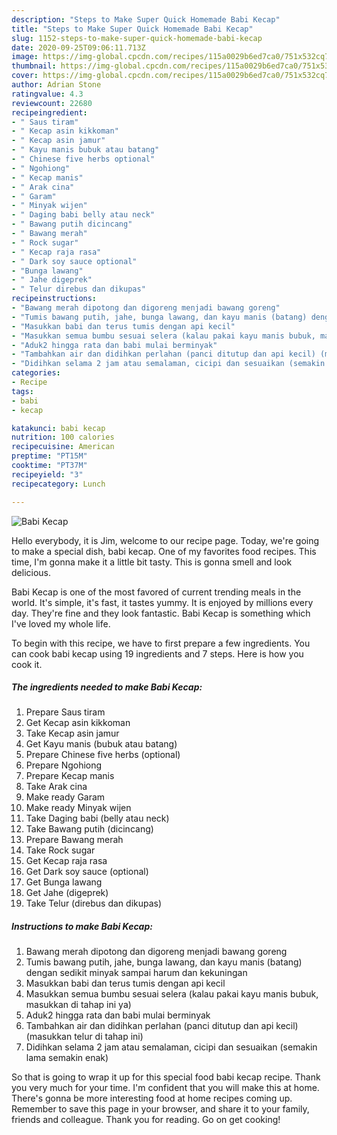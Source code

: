 ```yaml
---
description: "Steps to Make Super Quick Homemade Babi Kecap"
title: "Steps to Make Super Quick Homemade Babi Kecap"
slug: 1152-steps-to-make-super-quick-homemade-babi-kecap
date: 2020-09-25T09:06:11.713Z
image: https://img-global.cpcdn.com/recipes/115a0029b6ed7ca0/751x532cq70/babi-kecap-foto-resep-utama.jpg
thumbnail: https://img-global.cpcdn.com/recipes/115a0029b6ed7ca0/751x532cq70/babi-kecap-foto-resep-utama.jpg
cover: https://img-global.cpcdn.com/recipes/115a0029b6ed7ca0/751x532cq70/babi-kecap-foto-resep-utama.jpg
author: Adrian Stone
ratingvalue: 4.3
reviewcount: 22680
recipeingredient:
- " Saus tiram"
- " Kecap asin kikkoman"
- " Kecap asin jamur"
- " Kayu manis bubuk atau batang"
- " Chinese five herbs optional"
- " Ngohiong"
- " Kecap manis"
- " Arak cina"
- " Garam"
- " Minyak wijen"
- " Daging babi belly atau neck"
- " Bawang putih dicincang"
- " Bawang merah"
- " Rock sugar"
- " Kecap raja rasa"
- " Dark soy sauce optional"
- "Bunga lawang"
- " Jahe digeprek"
- " Telur direbus dan dikupas"
recipeinstructions:
- "Bawang merah dipotong dan digoreng menjadi bawang goreng"
- "Tumis bawang putih, jahe, bunga lawang, dan kayu manis (batang) dengan sedikit minyak sampai harum dan kekuningan"
- "Masukkan babi dan terus tumis dengan api kecil"
- "Masukkan semua bumbu sesuai selera (kalau pakai kayu manis bubuk, masukkan di tahap ini ya)"
- "Aduk2 hingga rata dan babi mulai berminyak"
- "Tambahkan air dan didihkan perlahan (panci ditutup dan api kecil) (masukkan telur di tahap ini)"
- "Didihkan selama 2 jam atau semalaman, cicipi dan sesuaikan (semakin lama semakin enak)"
categories:
- Recipe
tags:
- babi
- kecap

katakunci: babi kecap 
nutrition: 100 calories
recipecuisine: American
preptime: "PT15M"
cooktime: "PT37M"
recipeyield: "3"
recipecategory: Lunch

---
```



![Babi Kecap](https://img-global.cpcdn.com/recipes/115a0029b6ed7ca0/751x532cq70/babi-kecap-foto-resep-utama.jpg)

Hello everybody, it is Jim, welcome to our recipe page. Today, we're going to make a special dish, babi kecap. One of my favorites food recipes. This time, I'm gonna make it a little bit tasty. This is gonna smell and look delicious.

Babi Kecap is one of the most favored of current trending meals in the world. It's simple, it's fast, it tastes yummy. It is enjoyed by millions every day. They're fine and they look fantastic. Babi Kecap is something which I've loved my whole life.




To begin with this recipe, we have to first prepare a few ingredients. You can cook babi kecap using 19 ingredients and 7 steps. Here is how you cook it.

<!--inarticleads1-->

##### The ingredients needed to make Babi Kecap:

1. Prepare  Saus tiram
1. Get  Kecap asin kikkoman
1. Take  Kecap asin jamur
1. Get  Kayu manis (bubuk atau batang)
1. Prepare  Chinese five herbs (optional)
1. Prepare  Ngohiong
1. Prepare  Kecap manis
1. Take  Arak cina
1. Make ready  Garam
1. Make ready  Minyak wijen
1. Take  Daging babi (belly atau neck)
1. Take  Bawang putih (dicincang)
1. Prepare  Bawang merah
1. Take  Rock sugar
1. Get  Kecap raja rasa
1. Get  Dark soy sauce (optional)
1. Get Bunga lawang
1. Get  Jahe (digeprek)
1. Take  Telur (direbus dan dikupas)




<!--inarticleads2-->

##### Instructions to make Babi Kecap:

1. Bawang merah dipotong dan digoreng menjadi bawang goreng
1. Tumis bawang putih, jahe, bunga lawang, dan kayu manis (batang) dengan sedikit minyak sampai harum dan kekuningan
1. Masukkan babi dan terus tumis dengan api kecil
1. Masukkan semua bumbu sesuai selera (kalau pakai kayu manis bubuk, masukkan di tahap ini ya)
1. Aduk2 hingga rata dan babi mulai berminyak
1. Tambahkan air dan didihkan perlahan (panci ditutup dan api kecil) (masukkan telur di tahap ini)
1. Didihkan selama 2 jam atau semalaman, cicipi dan sesuaikan (semakin lama semakin enak)




So that is going to wrap it up for this special food babi kecap recipe. Thank you very much for your time. I'm confident that you will make this at home. There's gonna be more interesting food at home recipes coming up. Remember to save this page in your browser, and share it to your family, friends and colleague. Thank you for reading. Go on get cooking!
